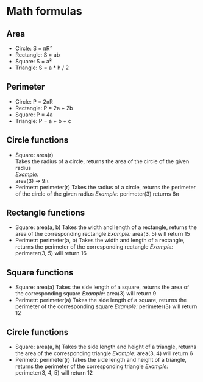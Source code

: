 # Math formulas
## Area
- Circle: S = πR²
- Rectangle: S = ab
- Square: S = a²
- Triangle: S = a * h / 2

## Perimeter
- Circle: P = 2πR
- Rectangle: P = 2a + 2b
- Square: P = 4a
- Triangle: P = a + b + c

## Circle functions
- Square: area(r) \
    Takes the radius of a circle, returns the area of ​​the circle of the given radius \
_Example:_ \
    area(3) -> 9π
- Perimetr: perimeter(r)
Takes the radius of a circle, returns the perimeter of ​​the circle of the given radius
_Example:_
perimeter(3) returns 6π

## Rectangle functions
- Square: area(a, b)
Takes the width and length of a rectangle, returns the area of ​​the corresponding rectangle
_Example:_
area(3, 5) will return 15
- Perimetr: perimeter(a, b)
Takes the width and length of a rectangle, returns the perimeter of ​​the corresponding rectangle
_Example:_
perimeter(3, 5) will return 16

## Square functions
- Square: area(a)
Takes the side length of a square, returns the area of ​​the corresponding square
_Example:_
area(3) will return 9
- Perimetr: perimeter(a)
Takes the side length of a square, returns the perimeter of ​​the corresponding square
_Example:_
perimeter(3) will return 12

## Circle functions
- Square: area(a, h)
Takes the side length and height of a triangle, returns the area of ​​the corresponding triangle
_Example:_
area(3, 4) will return 6
- Perimetr: perimeter(r)
Takes the side length and height of a triangle, returns the perimeter of ​​the corresponding triangle
_Example:_
perimeter(3, 4, 5) will return 12